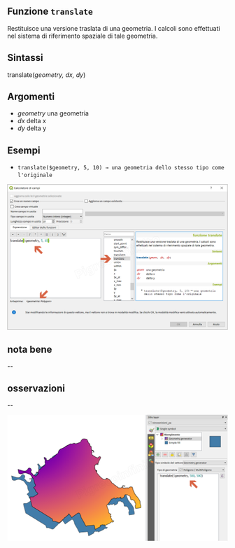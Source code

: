 ## Funzione `translate`

Restituisce una versione traslata di una geometria. I calcoli sono effettuati nel sistema di riferimento spaziale di tale geometria.

## Sintassi

translate(_geometry, dx, dy_)

## Argomenti

* _geometry_ una geometria
* _dx_ delta x
* _dy_ delta y

## Esempi

* `translate($geometry, 5, 10) → una geometria dello stesso tipo come l'originale`

![](/img/geometria/translate/translate1.png)

## nota bene

--

## osservazioni

--

![](/img/geometria/translate/translate2.png)
